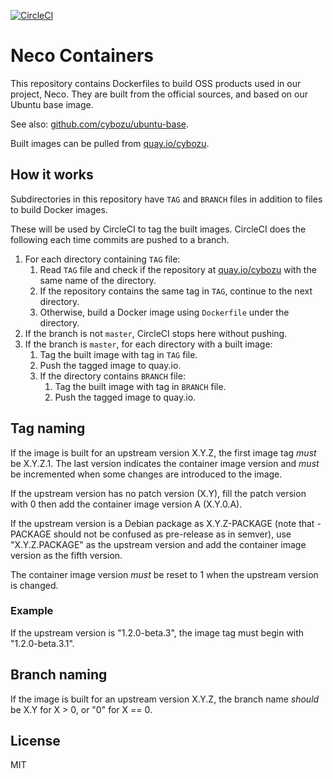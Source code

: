 [![CircleCI](https://circleci.com/gh/cybozu/neco-containers.svg?style=svg)](https://circleci.com/gh/cybozu/neco-containers)

Neco Containers
===============

This repository contains Dockerfiles to build OSS products
used in our project, Neco.  They are built from the official
sources, and based on our Ubuntu base image.

See also: [github.com/cybozu/ubuntu-base](https://github.com/cybozu/ubuntu-base).

Built images can be pulled from [quay.io/cybozu][quay].

How it works
------------

Subdirectories in this repository have `TAG` and `BRANCH` files
in addition to files to build Docker images.

These will be used by CircleCI to tag the built images.
CircleCI does the following each time commits are pushed to a branch.

1. For each directory containing `TAG` file:
    1. Read `TAG` file and check if the repository at [quay.io/cybozu][quay] with the same name of the directory.
    1. If the repository contains the same tag in `TAG`, continue to the next directory.
    1. Otherwise, build a Docker image using `Dockerfile` under the directory.
1. If the branch is not `master`, CircleCI stops here without pushing.
1. If the branch is `master`, for each directory with a built image:
    1. Tag the built image with tag in `TAG` file.
    1. Push the tagged image to quay.io.
    1. If the directory contains `BRANCH` file:
        1. Tag the built image with tag in `BRANCH` file.
        1. Push the tagged image to quay.io.

Tag naming
----------

If the image is built for an upstream version X.Y.Z, the first image tag _must_ be X.Y.Z.1.
The last version indicates the container image version and _must_ be incremented when some
changes are introduced to the image.

If the upstream version has no patch version (X.Y), fill the patch version with 0 then
add the container image version A (X.Y.0.A).

If the upstream version is a Debian package as X.Y.Z-PACKAGE (note that -PACKAGE
should not be confused as pre-release as in semver), use "X.Y.Z.PACKAGE" as the
upstream version and add the container image version as the fifth version.

The container image version _must_ be reset to 1 when the upstream version is changed.

### Example

If the upstream version is "1.2.0-beta.3", the image tag must begin with "1.2.0-beta.3.1".

Branch naming
-------------

If the image is built for an upstream version X.Y.Z, the branch name _should_ be X.Y
for X > 0, or "0" for X == 0.

License
-------

MIT

[quay]: https://quay.io/organization/cybozu
